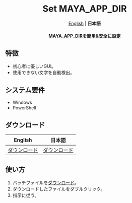 <h1 align="center">
    Set MAYA_APP_DIR
</h1>

<p align="center">
    <a href="README.md">English</a> |
    <b>日本語</b>
</p>

<h4 align="center">MAYA_APP_DIRを簡単&安全に設定</h4>

## 特徴

- 初心者に優しいGUI。
- 使用できない文字を自動検出。

## システム要件

- Windows
- PowerShell

## ダウンロード

|English|日本語|
|-|-|
|[ダウンロード](https://github.com/HalNoDaifuku/Set-MAYA_APP_DIR/releases/latest/download/Set_MAYA_APP_DIR_en.bat)|[ダウンロード](https://github.com/HalNoDaifuku/Set-MAYA_APP_DIR/releases/latest/download/Set_MAYA_APP_DIR_ja.bat)|

## 使い方

1. バッチファイルを[ダウンロード](#ダウンロード)。
2. ダウンロードしたファイルをダブルクリック。
3. 指示に従う。
